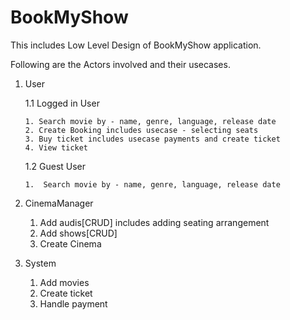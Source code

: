 # BookMyShow
This includes Low Level Design of BookMyShow application. 

Following are the Actors involved and their usecases.

1. User

   1.1 Logged in User

       1. Search movie by - name, genre, language, release date
       2. Create Booking includes usecase - selecting seats
       3. Buy ticket includes usecase payments and create ticket
       4. View ticket
 
   1.2 Guest User

       1.  Search movie by - name, genre, language, release date

2. CinemaManager   

   1. Add audis[CRUD] includes adding seating arrangement
   2. Add shows[CRUD]
   3. Create Cinema

3. System

   1. Add movies
   2. Create ticket
   3. Handle payment

